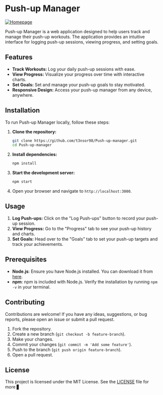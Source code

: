 # Push-up Manager

[![Homepage](https://img.shields.io/badge/homepage-push--up--manager.vercel.app-brightgreen)](https://push-up-manager.vercel.app)

Push-up Manager is a web application designed to help users track and manage their push-up workouts. The application provides an intuitive interface for logging push-up sessions, viewing progress, and setting goals.

## Features

- **Track Workouts:** Log your daily push-up sessions with ease.
- **View Progress:** Visualize your progress over time with interactive charts.
- **Set Goals:** Set and manage your push-up goals to stay motivated.
- **Responsive Design:** Access your push-up manager from any device, anywhere.

## Installation

To run Push-up Manager locally, follow these steps:

1. **Clone the repository:**
   ```bash
   git clone https://github.com/t3nsor98/Push-up-manager.git
   cd Push-up-manager
   ```

2. **Install dependencies:**
   ```bash
   npm install
   ```

3. **Start the development server:**
   ```bash
   npm start
   ```

4. Open your browser and navigate to `http://localhost:3000`.

## Usage

1. **Log Push-ups:** Click on the "Log Push-ups" button to record your push-up session.
2. **View Progress:** Go to the "Progress" tab to see your push-up history and charts.
3. **Set Goals:** Head over to the "Goals" tab to set your push-up targets and track your achievements.

## Prerequisites

- **Node.js**: Ensure you have Node.js installed. You can download it from [here](https://nodejs.org/).
- **npm**: npm is included with Node.js. Verify the installation by running `npm -v` in your terminal.

## Contributing

Contributions are welcome! If you have any ideas, suggestions, or bug reports, please open an issue or submit a pull request.

1. Fork the repository.
2. Create a new branch (`git checkout -b feature-branch`).
3. Make your changes.
4. Commit your changes (`git commit -m 'Add some feature'`).
5. Push to the branch (`git push origin feature-branch`).
6. Open a pull request.

## License

This project is licensed under the MIT License. See the [LICENSE](LICENSE) file for more ▋
